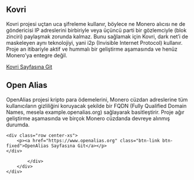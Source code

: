 <div class="site-wrap">
<section class="container">
    <div class="row">
        <div class="left half no-pad-sm col-lg-6 col-md-6 col-sm-12 col-xs-12">
            <div class="info-block">
                <div class="row center-xs">
                    <div class="col">
                        <h2>Kovri</h2>
                    </div>
                </div>
<div class="row start-xs monero-project" markdown="1">

Kovri projesi uçtan uca şifreleme kullanır, böylece ne Monero alıcısı ne de göndericisi IP adreslerini birbiriyle veya üçüncü parti bir gözlemciyle (blok zinciri) paylaşmak zorunda kalmaz. Bunu sağlamak için Kovri, dark net’i de maskeleyen aynı teknolojiyi, yani i2p (Invisible Internet Protocol) kullanır. Proje an itibariyle aktif ve hummalı bir geliştirme aşamasında ve henüz Monero’ya entegre değil.

</div>
    <div class="row center-xs">
        <p><a href="https://www.getkovri.org" class="btn-link btn-fixed">Kovri Sayfasına Git</a></p>
    </div>
            </div>
        </div>
        <div class="right half col-lg-6 col-md-6 col-sm-12 col-xs-12">
            <div class="info-block">
                <div class="row center-xs">
                    <div class="col">
                        <h2>Open Alias</h2>
                    </div>
                </div>
<div class="row start-xs monero-project" markdown="1">

OpenAlias projesi kripto para ödemelerini, Monero cüzdan adreslerine tüm kullanıcıların gizliliğini koruyacak şekilde bir FQDN (Fully Qualified Domain Names, mesela example.openalias.org) sağlayarak basitleştirir. Proje ağır geliştirme aşamasında ve birçok Monero cüzdanda devreye alınmış durumda.



</div>

    <div class="row center-xs">
        <p><a href="https://www.openalias.org" class="btn-link btn-fixed">OpenAlias Sayfasına Git</a></p>
    </div>

            </div>
        </div>
    </div>
</section>
</div>
